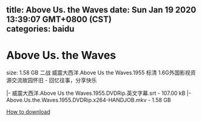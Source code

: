 
title: Above Us. the Waves
date: Sun Jan 19 2020 13:39:07 GMT+0800 (CST)    
categories: baidu
---

# Above Us. the Waves
size: 1.58 GB
 二战 威震大西洋.Above Us the Waves.1955 标清 1.6G外国影视资源交流故园怀旧 - 回忆往事，分享快乐
 
|- 威震大西洋.Above Us the Waves.1955.DVDRip.英文字幕.srt - 107.00 kB
|- Above.Us.the.Waves.1955.DVDRip.x264-HANDJOB.mkv - 1.58 GB

[How to download](https://bpcam.bemobtrk.com/go/2ceec3aa-1ca2-46d6-b9ff-aaa5c184517c?jno=1577)